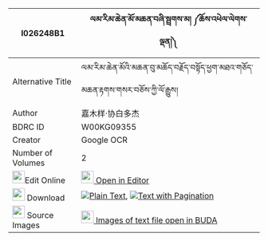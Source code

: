 |I026248B1|ལམ་རིམ་ཆེན་མོ་མཆན་བཞི་སྦྲགས་མ། ༼ཆོས་འཕེལ་ལེགས་ལྡན།༽ 
| --- | --- 
|Alternative Title |ལམ་རིམ་ཆེན་མོའི་མཆན་བུ་མཆོད་བརྗོད་བསྟོད་ཕྱག་མཐའ་གཅོད་མཆན་རྟགས་གསར་བཅོས་ཀྱི་ལོ་རྒྱུས།
|Author| 嘉木样·协白多杰
|BDRC ID | W00KG09355
|Creator | Google OCR
|Number of Volumes| 2
|<img width="25" src="https://img.icons8.com/color/25/000000/edit-property.png">Edit Online| [<img width="25" src="https://avatars.githubusercontent.com/u/45091458?s=200&v=4"> Open in Editor](http://editor.openpecha.org/I026248B1)
|<img width="25" src="https://img.icons8.com/fluent/48/000000/download-2.png"/>  Download | [![](https://img.icons8.com/color/20/000000/txt.png)Plain Text](https://github.com/Openpecha/I026248B1/releases/download/v1/lamrim_chen_mo_chen_shyi_drakm_plain_I026248B1.zip), [![](https://img.icons8.com/color/20/000000/txt.png)Text with Pagination](https://github.com/Openpecha/I026248B1/releases/download/v1/lamrim_chen_mo_chen_shyi_drakm_pages_I026248B1.zip)
|<img width="25" src="https://img.icons8.com/plasticine/100/000000/pictures-folder.png"/>  Source Images | [<img width="25" src="https://library.bdrc.io/icons/BUDA-small.svg"> Images of text file open in BUDA](https://library.bdrc.io/show/bdr:W00KG09355)